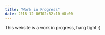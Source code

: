 ```yaml
---
title: "Work in Progress"
date: 2018-12-06T02:52:10-08:00
---
```


This website is a work in progress, hang tight :)
